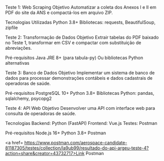 Teste 1: Web Scraping
Objetivo
Automatizar a coleta dos Anexos I e II em PDF do site da ANS e compactá-los em arquivo ZIP.

Tecnologias Utilizadas
Python 3.8+
Bibliotecas: requests, BeautifulSoup, zipfile

Teste 2: Transformação de Dados
Objetivo
Extrair tabelas do PDF baixado no Teste 1, transformar em CSV e compactar com substituição de abreviações.

Pré-requisitos
Java JRE 8+ (para tabula-py)
Ou bibliotecas Python alternativas

Teste 3: Banco de Dados
Objetivo
Implementar um sistema de banco de dados para processar demonstrações contábeis e dados cadastrais de operadoras de saúde.

Pré-requisitos
PostgreSQL 10+
Python 3.8+
Bibliotecas Python: pandas, sqlalchemy, psycopg2

Teste 4: API Web
Objetivo
Desenvolver uma API com interface web para consulta de operadoras de saúde.

Tecnologias
Backend: Python (FastAPI)
Frontend: Vue.js
Testes: Postman

Pré-requisitos
Node.js 16+
Python 3.8+
Postman

<a href= https://www.postman.com/aerospace-candidate-81187305/testes/collection/la9ub99/resultado-do-api-argeu-teste-4?action=share&creator=43732717>Link Postman</a>
